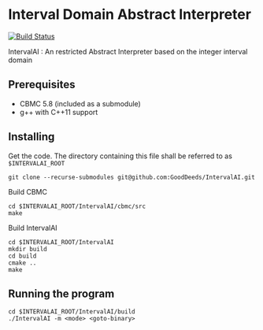 # Interval Domain Abstract Interpreter

[![Build Status](https://travis-ci.com/GoodDeeds/interval-domain-abstract-interpreter.svg?branch=dev)](https://travis-ci.com/GoodDeeds/interval-domain-abstract-interpreter)

IntervalAI : An restricted Abstract Interpreter based on the integer interval domain

## Prerequisites

* CBMC 5.8 (included as a submodule)
* g++ with C++11 support

## Installing

Get the code. The directory containing this file shall be referred to as `$INTERVALAI_ROOT`

```
git clone --recurse-submodules git@github.com:GoodDeeds/IntervalAI.git
```

Build CBMC

```
cd $INTERVALAI_ROOT/IntervalAI/cbmc/src
make
```

Build IntervalAI

```
cd $INTERVALAI_ROOT/IntervalAI
mkdir build
cd build
cmake ..
make
```

## Running the program

```
cd $INTERVALAI_ROOT/IntervalAI/build
./IntervalAI -m <mode> <goto-binary>
```

